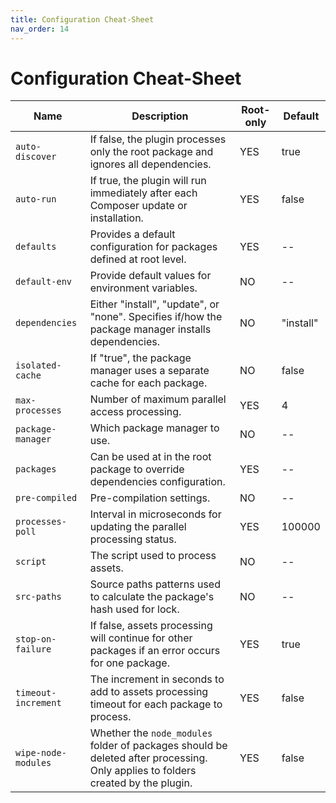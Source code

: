 ```yaml
---
title: Configuration Cheat-Sheet
nav_order: 14
---
```


# Configuration Cheat-Sheet

| Name                | Description                                                                                                                      | Root-only | Default   |
|---------------------|----------------------------------------------------------------------------------------------------------------------------------|-----------|-----------|
| `auto-discover`     | If false, the plugin processes only the root package and ignores all dependencies.                                               | YES       | true      |
| `auto-run`          | If true, the plugin will run immediately after each Composer update or installation.                                             | YES       | false     |
| `defaults`          | Provides a default configuration for packages defined at root level.                                                             | YES       | --        |
| `default-env`       | Provide default values for environment variables.                                                                                | NO        | --        |
| `dependencies`      | Either "install", "update", or "none". Specifies if/how the package manager installs dependencies.                               | NO        | "install" |
| `isolated-cache`    | If "true", the package manager uses a separate cache for each package.                                                           | NO        | false     |
| `max-processes`     | Number of maximum parallel access processing.                                                                                    | YES       | 4         |
| `package-manager`   | Which package manager to use.                                                                                                    | NO        | --        |
| `packages`          | Can be used at in the root package to override dependencies configuration.                                                       | YES       | --        |
| `pre-compiled`      | Pre-compilation settings.                                                                                                        | NO        | --        |
| `processes-poll`    | Interval in microseconds for updating the parallel processing status.                                                            | YES       | 100000    |
| `script`            | The script used to process assets.                                                                                               | NO        | --        |
| `src-paths`         | Source paths patterns used to calculate the package's hash used for lock.                                                        | NO        | --        |
| `stop-on-failure`   | If false, assets processing will continue for other packages if an error occurs for one package.                                 | YES       | true      |
| `timeout-increment` | The increment in seconds to add to assets processing timeout for each package to process.                                        | YES       | false     |
| `wipe-node-modules` | Whether the `node_modules` folder of packages should be deleted after processing. Only applies to folders created by the plugin. | YES       | false     |
